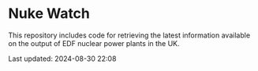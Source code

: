 # Nuke Watch

This repository includes code for retrieving the latest information available on the output of EDF nuclear power plants in the UK.

Last updated: 2024-08-30 22:08